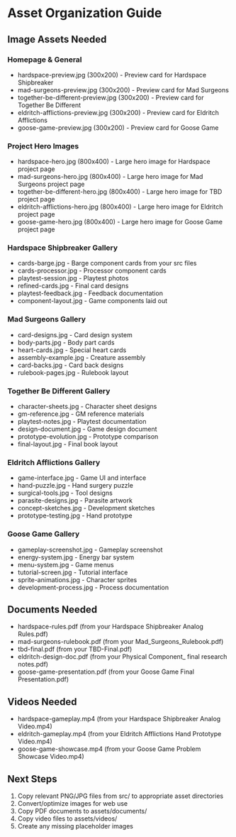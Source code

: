 # Asset Organization Guide

## Image Assets Needed

### Homepage & General
- hardspace-preview.jpg (300x200) - Preview card for Hardspace Shipbreaker
- mad-surgeons-preview.jpg (300x200) - Preview card for Mad Surgeons  
- together-be-different-preview.jpg (300x200) - Preview card for Together Be Different
- eldritch-afflictions-preview.jpg (300x200) - Preview card for Eldritch Afflictions
- goose-game-preview.jpg (300x200) - Preview card for Goose Game

### Project Hero Images
- hardspace-hero.jpg (800x400) - Large hero image for Hardspace project page
- mad-surgeons-hero.jpg (800x400) - Large hero image for Mad Surgeons project page
- together-be-different-hero.jpg (800x400) - Large hero image for TBD project page
- eldritch-afflictions-hero.jpg (800x400) - Large hero image for Eldritch project page
- goose-game-hero.jpg (800x400) - Large hero image for Goose Game project page

### Hardspace Shipbreaker Gallery
- cards-barge.jpg - Barge component cards from your src files
- cards-processor.jpg - Processor component cards
- playtest-session.jpg - Playtest photos
- refined-cards.jpg - Final card designs
- playtest-feedback.jpg - Feedback documentation
- component-layout.jpg - Game components laid out

### Mad Surgeons Gallery  
- card-designs.jpg - Card design system
- body-parts.jpg - Body part cards
- heart-cards.jpg - Special heart cards
- assembly-example.jpg - Creature assembly
- card-backs.jpg - Card back designs
- rulebook-pages.jpg - Rulebook layout

### Together Be Different Gallery
- character-sheets.jpg - Character sheet designs
- gm-reference.jpg - GM reference materials
- playtest-notes.jpg - Playtest documentation
- design-document.jpg - Game design document
- prototype-evolution.jpg - Prototype comparison
- final-layout.jpg - Final book layout

### Eldritch Afflictions Gallery
- game-interface.jpg - Game UI and interface
- hand-puzzle.jpg - Hand surgery puzzle
- surgical-tools.jpg - Tool designs
- parasite-designs.jpg - Parasite artwork
- concept-sketches.jpg - Development sketches
- prototype-testing.jpg - Hand prototype

### Goose Game Gallery
- gameplay-screenshot.jpg - Gameplay screenshot
- energy-system.jpg - Energy bar system
- menu-system.jpg - Game menus
- tutorial-screen.jpg - Tutorial interface
- sprite-animations.jpg - Character sprites
- development-process.jpg - Process documentation

## Documents Needed
- hardspace-rules.pdf (from your Hardspace Shipbreaker Analog Rules.pdf)
- mad-surgeons-rulebook.pdf (from your Mad_Surgeons_Rulebook.pdf)
- tbd-final.pdf (from your TBD-Final.pdf)
- eldritch-design-doc.pdf (from your Physical Component_ final research notes.pdf)
- goose-game-presentation.pdf (from your Goose Game Final Presentation.pdf)

## Videos Needed
- hardspace-gameplay.mp4 (from your Hardspace Shipbreaker Analog Video.mp4)
- eldritch-gameplay.mp4 (from your Eldritch Afflictions Hand Prototype Video.mp4)
- goose-game-showcase.mp4 (from your Goose Game Problem Showcase Video.mp4)

## Next Steps
1. Copy relevant PNG/JPG files from src/ to appropriate asset directories
2. Convert/optimize images for web use
3. Copy PDF documents to assets/documents/  
4. Copy video files to assets/videos/
5. Create any missing placeholder images